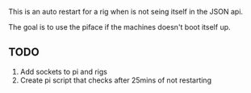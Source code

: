 This is an auto restart for a rig when is not seing itself in the JSON api.

The goal is to use the piface if the machines doesn't boot itself up.

## TODO
1. Add sockets to pi and rigs
1. Create pi script that checks after 25mins of not restarting
